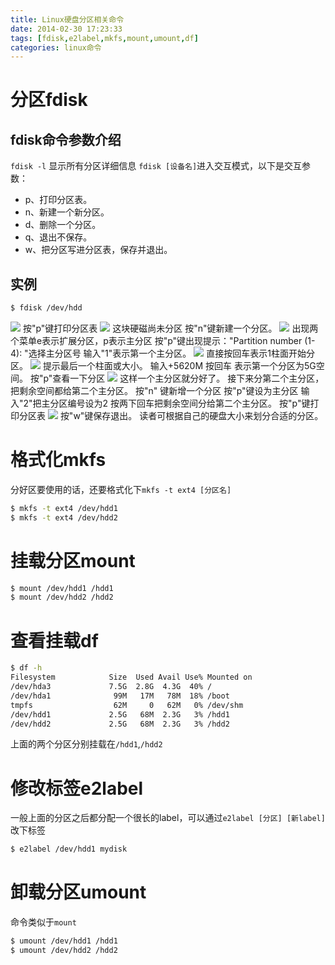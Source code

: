 ```yaml
---
title: Linux硬盘分区相关命令
date: 2014-02-30 17:23:33
tags: [fdisk,e2label,mkfs,mount,umount,df]
categories: linux命令
---
```

# 分区fdisk
## fdisk命令参数介绍
`fdisk -l` 显示所有分区详细信息
`fdisk [设备名]`进入交互模式，以下是交互参数：
* p、打印分区表。
* n、新建一个新分区。
* d、删除一个分区。
* q、退出不保存。
* w、把分区写进分区表，保存并退出。

<!-- more -->
## 实例
````bash
$ fdisk /dev/hdd   
````
[![](http://idiotsky.me/images/linux-disk-related-1.jpg)](http://idiotsky.me/images/linux-disk-related-1.jpg)
按"p"键打印分区表
[![](http://idiotsky.me/images/linux-disk-related-2.jpg)](http://idiotsky.me/images/linux-disk-related-2.jpg)
这块硬磁尚未分区
按"n"键新建一个分区。
[![](http://idiotsky.me/images/linux-disk-related-3.jpg)](http://idiotsky.me/images/linux-disk-related-3.jpg)
出现两个菜单e表示扩展分区，p表示主分区
按"p"键出现提示："Partition number (1-4): "选择主分区号
输入"1"表示第一个主分区。
[![](http://idiotsky.me/images/linux-disk-related-4.jpg)](http://idiotsky.me/images/linux-disk-related-4.jpg)
直接按回车表示1柱面开始分区。
[![](http://idiotsky.me/images/linux-disk-related-5.jpg)](http://idiotsky.me/images/linux-disk-related-5.jpg)
提示最后一个柱面或大小。
输入+5620M 按回车
表示第一个分区为5G空间。
按"p"查看一下分区
[![](http://idiotsky.me/images/linux-disk-related-6.jpg)](http://idiotsky.me/images/linux-disk-related-6.jpg)
这样一个主分区就分好了。
接下来分第二个主分区，把剩余空间都给第二个主分区。
按"n"
键新增一个分区
按"p"键设为主分区
输入"2"把主分区编号设为2
按两下回车把剩余空间分给第二个主分区。
按"p"键打印分区表
[![](http://idiotsky.me/images/linux-disk-related-7.jpg)](http://idiotsky.me/images/linux-disk-related-7.jpg)
按"w"键保存退出。 
读者可根据自己的硬盘大小来划分合适的分区。

# 格式化mkfs
分好区要使用的话，还要格式化下`mkfs -t ext4 [分区名]`
````bash
$ mkfs -t ext4 /dev/hdd1
$ mkfs -t ext4 /dev/hdd2
````

# 挂载分区mount
````bash
$ mount /dev/hdd1 /hdd1
$ mount /dev/hdd2 /hdd2
````

# 查看挂载df
````bash
$ df -h
Filesystem            Size  Used Avail Use% Mounted on
/dev/hda3             7.5G  2.8G  4.3G  40% /
/dev/hda1              99M   17M   78M  18% /boot
tmpfs                  62M     0   62M   0% /dev/shm
/dev/hdd1             2.5G   68M  2.3G   3% /hdd1
/dev/hdd2             2.5G   68M  2.3G   3% /hdd2
````
上面的两个分区分别挂载在`/hdd1`,`/hdd2`

# 修改标签e2label
一般上面的分区之后都分配一个很长的label，可以通过`e2label [分区] [新label]` 改下标签
````bash
$ e2label /dev/hdd1 mydisk
````

# 卸载分区umount
命令类似于`mount`
````bash
$ umount /dev/hdd1 /hdd1
$ umount /dev/hdd2 /hdd2
````